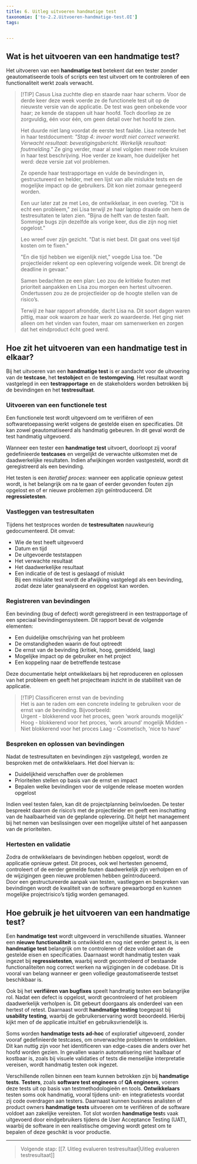 ```yaml
---
title: 6. Uitleg uitvoeren handmatige test
taxonomie: ['to-2.2.Uitvoeren-handmatige-test.OI']
tags:


---
```


## Wat is het uitvoeren van een handmatige test?
Het uitvoeren van een **handmatige test** betekent dat een tester zonder geautomatiseerde tools of scripts een test uitvoert om te controleren of een functionaliteit werkt zoals verwacht.

> [!TIP] Casus
> Lisa zuchtte diep en staarde naar haar scherm. Voor de derde keer deze week voerde ze de functionele test uit op de nieuwste versie van de applicatie. De test was geen onbekende voor haar; ze kende de stappen uit haar hoofd. Toch doorliep ze ze zorgvuldig, één voor één, om geen detail over het hoofd te zien.  
> 
> Het duurde niet lang voordat de eerste test faalde. Lisa noteerde het in haar testdocument: *"Stap 4: invoer wordt niet correct verwerkt. Verwacht resultaat: bevestigingsbericht. Werkelijk resultaat: foutmelding."* Ze ging verder, maar al snel volgden meer rode kruisen in haar test beschrijving. Hoe verder ze kwam, hoe duidelijker het werd: deze versie zat vol problemen.  
> 
> Ze opende haar testrapportage en vulde de bevindingen in, gestructureerd en helder, met een lijst van alle mislukte tests en de mogelijke impact op de gebruikers. Dit kon niet zomaar genegeerd worden.  
> 
> Een uur later zat ze met Leo, de ontwikkelaar, in een overleg. "Dit is echt een probleem," zei Lisa terwijl ze haar laptop draaide om hem de testresultaten te laten zien. "Bijna de helft van de testen faalt. Sommige bugs zijn dezelfde als vorige keer, dus die zijn nog niet opgelost."  
> 
> Leo wreef over zijn gezicht. "Dat is niet best. Dit gaat ons veel tijd kosten om te fixen."  
> 
> "En die tijd hebben we eigenlijk niet," voegde Lisa toe. "De projectleider rekent op een oplevering volgende week. Dit brengt de deadline in gevaar."  
> 
> Samen bedachten ze een plan: Leo zou de kritieke fouten met prioriteit aanpakken en Lisa zou morgen een hertest uitvoeren. Ondertussen zou ze de projectleider op de hoogte stellen van de risico’s.  
> 
> Terwijl ze haar rapport afrondde, dacht Lisa na. Dit soort dagen waren pittig, maar ook waarom ze haar werk zo waardeerde. Het ging niet alleen om het vinden van fouten, maar om samenwerken en zorgen dat het eindproduct écht goed werd.

## Hoe zit het uitvoeren van een handmatige test in elkaar?
Bij het uitvoeren van een **handmatige test** is er aandacht voor de uitvoering van de **testcase**, het **testobject** en de **testomgeving**. Het resultaat wordt vastgelegd in een **testrapportage** en de stakeholders worden betrokken bij de bevindingen en het **testresultaat**.

### Uitvoeren van een functionele test 
Een functionele test wordt uitgevoerd om te verifiëren of een softwaretoepassing werkt volgens de gestelde eisen en specificaties. Dit kan zowel geautomatiseerd als handmatig gebeuren. In dit geval wordt de test handmatig uitgevoerd.  

Wanneer een tester een **handmatige test** uitvoert, doorloopt zij vooraf gedefinieerde **testcases** en vergelijkt de verwachte uitkomsten met de daadwerkelijke resultaten. Indien afwijkingen worden vastgesteld, wordt dit geregistreerd als een bevinding.  

Het testen is een *iteratief proces*: wanneer een applicatie opnieuw getest wordt, is het belangrijk om na te gaan of eerder gevonden fouten zijn opgelost en of er nieuwe problemen zijn geïntroduceerd. Dit **regressietesten**.  

### Vastleggen van testresultaten 
Tijdens het testproces worden de **testresultaten** nauwkeurig gedocumenteerd. Dit omvat:  

- Wie de test heeft uitgevoerd
- Datum en tijd 
- De uitgevoerde teststappen  
- Het verwachte resultaat  
- Het daadwerkelijke resultaat  
- Een indicatie of de test is geslaagd of mislukt  
Bij een mislukte test wordt de afwijking vastgelegd als een bevinding, zodat deze later geanalyseerd en opgelost kan worden.  

### Registreren van bevindingen 
Een bevinding (bug of defect) wordt geregistreerd in een testrapportage of een speciaal bevindingensysteem. Dit rapport bevat de volgende elementen:  
- Een duidelijke omschrijving van het probleem  
- De omstandigheden waarin de fout optreedt  
- De ernst van de bevinding (kritiek, hoog, gemiddeld, laag)  
- Mogelijke impact op de gebruiker en het project  
- Een koppeling naar de betreffende testcase  

Deze documentatie helpt ontwikkelaars bij het reproduceren en oplossen van het probleem en geeft het projectteam inzicht in de stabiliteit van de applicatie.  

> [!TIP] Classificeren ernst van de bevinding  
> Het is aan te raden om een concrete indeling te gebruiken voor de ernst van de bevinding. Bijvoorbeeld:  
> Urgent - blokkerend voor het proces, geen 'work arounds mogelijk'
> Hoog - blokkerend voor het proces, 'work around' mogelijk
> Midden - Niet blokkerend voor het proces 
> Laag - Cosmetisch, 'nice to have'

### Bespreken en oplossen van bevindingen  
Nadat de testresultaten en bevindingen zijn vastgelegd, worden ze besproken met de ontwikkelaars. Het doel hiervan is:  
- Duidelijkheid verschaffen over de problemen  
- Prioriteiten stellen op basis van de ernst en impact  
- Bepalen welke bevindingen voor de volgende release moeten worden opgelost  

Indien veel testen falen, kan dit de projectplanning beïnvloeden. De tester bespreekt daarom de risico’s met de projectleider en geeft een inschatting van de haalbaarheid van de geplande oplevering. Dit helpt het management bij het nemen van beslissingen over een mogelijke uitstel of het aanpassen van de prioriteiten.  

### Hertesten en validatie 
Zodra de ontwikkelaars de bevindingen hebben opgelost, wordt de applicatie opnieuw getest. Dit proces, ook wel hertesten genoemd, controleert of de eerder gemelde fouten daadwerkelijk zijn verholpen en of de wijzigingen geen nieuwe problemen hebben geïntroduceerd.  
Door een gestructureerde aanpak van testen, vastleggen en bespreken van bevindingen wordt de kwaliteit van de software gewaarborgd en kunnen mogelijke projectrisico’s tijdig worden gemanaged.

## Hoe gebruik je het uitvoeren van een handmatige test?
Een **handmatige test** wordt uitgevoerd in verschillende situaties. Wanneer een **nieuwe functionaliteit** is ontwikkeld en nog niet eerder getest is, is een **handmatige test** belangrijk om te controleren of deze voldoet aan de gestelde eisen en specificaties. Daarnaast wordt handmatig testen vaak ingezet bij **regressietesten**, waarbij wordt gecontroleerd of bestaande functionaliteiten nog correct werken na wijzigingen in de codebase. Dit is vooral van belang wanneer er geen volledige geautomatiseerde testset beschikbaar is.  

Ook bij het **verifiëren van bugfixes** speelt handmatig testen een belangrijke rol. Nadat een defect is opgelost, wordt gecontroleerd of het probleem daadwerkelijk verholpen is. Dit gebeurt doorgaans als onderdeel van een hertest of retest. Daarnaast wordt **handmatige testing** toegepast bij **usability testing**, waarbij de gebruikerservaring wordt beoordeeld. Hierbij kijkt men of de applicatie intuïtief en gebruiksvriendelijk is.  

Soms worden **handmatige tests** **ad-hoc** of exploratief uitgevoerd, zonder vooraf gedefinieerde testcases, om onverwachte problemen te ontdekken. Dit kan nuttig zijn voor het identificeren van edge-cases die anders over het hoofd worden gezien. In gevallen waarin automatisering niet haalbaar of kostbaar is, zoals bij visuele validaties of tests die menselijke interpretatie vereisen, wordt handmatig testen ook ingezet.   

Verschillende rollen binnen een team kunnen betrokken zijn bij **handmatige tests**. **Testers**, zoals **software test engineers** of **QA engineers**, voeren deze tests uit op basis van testmethodologieën en tools. **Ontwikkelaars** testen soms ook handmatig, vooral tijdens unit- en integratietests voordat zij code overdragen aan testers. Daarnaast kunnen business analisten of product owners **handmatige tests** uitvoeren om te verifiëren of de software voldoet aan zakelijke vereisten. Tot slot worden **handmatige test**s vaak uitgevoerd door eindgebruikers tijdens de User Acceptance Testing (UAT), waarbij de software in een realistische omgeving wordt getest om te bepalen of deze geschikt is voor productie. 

---

> Volgende stap: [[7. Uitleg evalueren testresultaat|Uitleg evalueren testresultaat]]